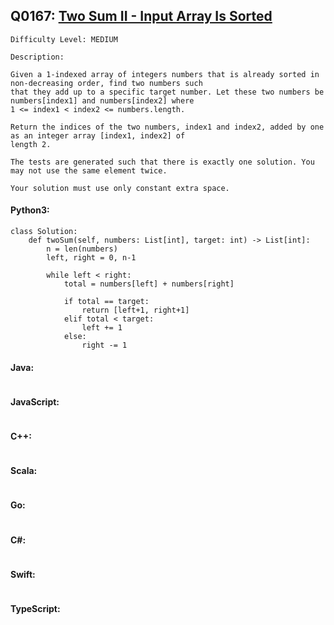 ## Q0167: [Two Sum II - Input Array Is Sorted](https://leetcode.com/problems/two-sum-ii-input-array-is-sorted/)

```
Difficulty Level: MEDIUM
```

```
Description:

Given a 1-indexed array of integers numbers that is already sorted in non-decreasing order, find two numbers such
that they add up to a specific target number. Let these two numbers be numbers[index1] and numbers[index2] where
1 <= index1 < index2 <= numbers.length.

Return the indices of the two numbers, index1 and index2, added by one as an integer array [index1, index2] of
length 2.

The tests are generated such that there is exactly one solution. You may not use the same element twice.

Your solution must use only constant extra space.
```

#### Python3:

```
class Solution:
    def twoSum(self, numbers: List[int], target: int) -> List[int]:
        n = len(numbers)
        left, right = 0, n-1

        while left < right:
            total = numbers[left] + numbers[right]

            if total == target:
                return [left+1, right+1]
            elif total < target:
                left += 1
            else:
                right -= 1
```

#### Java:

```

```

#### JavaScript:

```

```

#### C++:

```

```

#### Scala:

```

```

#### Go:

```

```

#### C#:

```

```

#### Swift:

```

```

#### TypeScript:

```

```